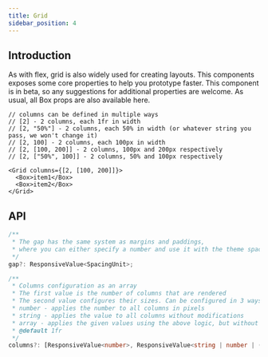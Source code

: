 ```yaml
---
title: Grid
sidebar_position: 4
---
```


## Introduction

As with flex, grid is also widely used for creating layouts. This components exposes some core properties to help you prototype faster. This component is in beta, so any suggestions for additional properties are welcome. As usual, all Box props are also available here.

```tsx
// columns can be defined in multiple ways
// [2] - 2 columns, each 1fr in width
// [2, "50%"] - 2 columns, each 50% in width (or whatever string you pass, we won't change it)
// [2, 100] - 2 columns, each 100px in width
// [2, [100, 200]] - 2 columns, 100px and 200px respectively
// [2, ["50%", 100]] - 2 columns, 50% and 100px respectively

<Grid columns={[2, [100, 200]]}>
  <Box>item1</Box>
  <Box>item2</Box>
</Grid>
```

## API

```ts
/**
 * The gap has the same system as margins and paddings,
 * where you can either specify a number and use it with the theme spacing multiplier or you can provide a raw string to be used
 */
gap?: ResponsiveValue<SpacingUnit>;

/**
 * Columns configuration as an array
 * The first value is the number of columns that are rendered
 * The second value configures their sizes. Can be configured in 3 ways:
 * number - applies the number to all columns in pixels
 * string - applies the value to all columns without modifications
 * array - applies the given values using the above logic, but without repeat
 * @default 1fr
 */
columns?: [ResponsiveValue<number>, ResponsiveValue<string | number | (string | number)[]>?];
```

